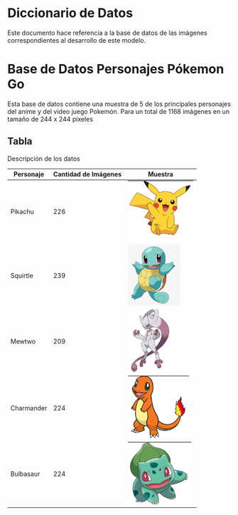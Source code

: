 # Diccionario de Datos

Este documento hace referencia a la base de datos de las imágenes correspondientes al desarrollo de este modelo.

# Base de Datos Personajes Pókemon Go

Esta base de datos contiene una muestra de 5 de los principales personajes del anime y del video juego Pokemón. Para un total de 1168 imágenes en un tamaño de 244 x 244 píxeles

## Tabla

Descripción de los datos

| Personaje | Cantidad de Imágenes | Muestra |
| --- | --- | --- |
| Pikachu | 226 | ![Pikachu](/docs/data/img/pikachu.png) |
| Squirtle | 239 | ![Squirtle](/docs/data/img/squirtle.png) |
| Mewtwo | 209 | ![Mewtwo](/docs/data/img/mewtwo.png) |
| Charmander | 224 | ![Charmander](/docs/data/img/charmander.png) |
| Bulbasaur | 224 | ![Bulbasaur](/docs/data/img/bulbasaur.png) |